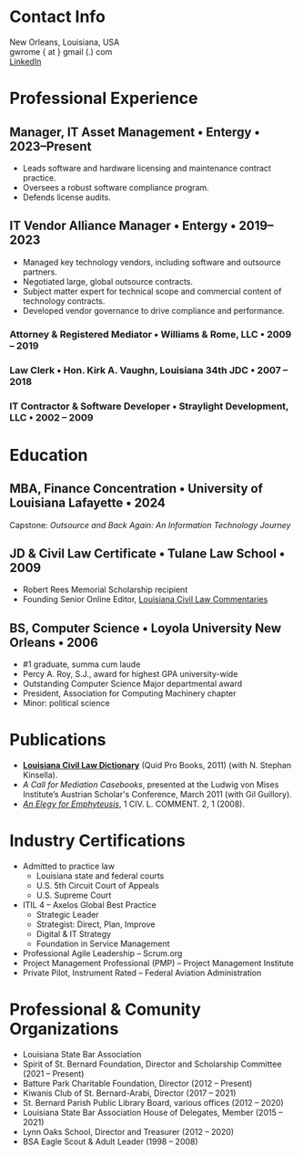 # Contact Info
New Orleans, Louisiana, USA \
gwrome { at } gmail (.) com \
[LinkedIn](https://www.linkedin.com/in/gregory-rome/)

# Professional Experience
## Manager, IT Asset Management • Entergy • 2023–Present
* Leads software and hardware licensing and maintenance contract practice.
* Oversees a robust software compliance program.
* Defends license audits.

## IT Vendor Alliance Manager • Entergy	• 2019–2023
* Managed key technology vendors, including software and outsource partners.
* Negotiated large, global outsource contracts.
* Subject matter expert for technical scope and commercial content of technology contracts.
* Developed vendor governance to drive compliance and performance.

### Attorney & Registered Mediator • Williams & Rome, LLC • 2009 – 2019

### Law Clerk • Hon. Kirk A. Vaughn, Louisiana 34th JDC • 2007 – 2018

### IT Contractor & Software Developer • Straylight Development, LLC • 2002 – 2009

# Education

## MBA, Finance Concentration • University of Louisiana Lafayette • 2024
Capstone: _Outsource and Back Again: An Information Technology Journey_

## JD & Civil Law Certificate • Tulane Law School • 2009
* Robert Rees Memorial Scholarship recipient
* Founding Senior Online Editor, [Louisiana Civil Law Commentaries](https://en.wikipedia.org/wiki/Civil_Law_Commentaries)

## BS, Computer Science • Loyola University New Orleans • 2006
* #1 graduate, summa cum laude
* Percy A. Roy, S.J., award for highest GPA university-wide
* Outstanding Computer Science Major departmental award
* President, Association for Computing Machinery chapter
* Minor: political science

# Publications
* [__Louisiana Civil Law Dictionary__](https://www.amazon.com/Louisiana-Civil-Dictionary-Gregory-Rome/dp/1610270819) (Quid Pro Books, 2011) (with N. Stephan Kinsella).
* _A Call for Mediation Casebooks_, presented at the Ludwig von Mises Institute’s Austrian Scholar's Conference, March 2011 (with Gil Guillory).
* [_An Elegy for Emphyteusis_](./v01i02-Rome.pdf), 1 CIV. L. COMMENT. 2, 1 (2008).

# Industry Certifications
* Admitted to practice law
    * Louisiana state and federal courts
    * U.S. 5th Circuit Court of Appeals
    * U.S. Supreme Court
* ITIL 4 – Axelos Global Best Practice
    * Strategic Leader
    * Strategist: Direct, Plan, Improve
    * Digital & IT Strategy
    * Foundation in Service Management
* Professional Agile Leadership – Scrum.org
* Project Management Professional (PMP) – Project Management Institute
* Private Pilot, Instrument Rated – Federal Aviation Administration

# Professional & Comunity Organizations
* Louisiana State Bar Association
* Spirit of St. Bernard Foundation, Director and Scholarship Committee (2021 – Present)
* Batture Park Charitable Foundation, Director (2012 – Present)
* Kiwanis Club of St. Bernard-Arabi, Director (2017 – 2021)
* St. Bernard Parish Public Library Board, various offices (2012 – 2020)
* Louisiana State Bar Association House of Delegates, Member (2015 – 2021)
* Lynn Oaks School, Director and Treasurer (2012 – 2020)
* BSA Eagle Scout & Adult Leader (1998 – 2008)